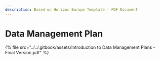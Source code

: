 ```yaml
---
description: Based on Horizon Europe Template - PDF Document
---
```


# Data Management Plan

{% file src="../../.gitbook/assets/Introduction to Data Management Plans - Final Version.pdf" %}
